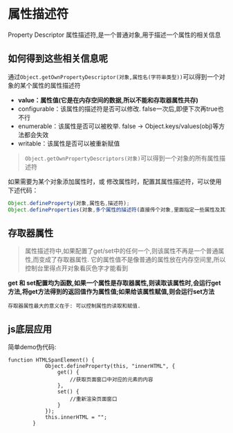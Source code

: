 # 属性描述符

Property Descriptor 属性描述符,是一个普通对象,用于描述一个属性的相关信息

## 如何得到这些相关信息呢

通过`Object.getOwnPropertyDescriptor(对象,属性名(字符串类型))`可以得到一个对象的某个属性的属性描述符

- **value：属性值(它是在内存空间的数据,所以不能和存取器属性共存)**
- configurable：该属性的描述符是否可以修改. false一次后,即便下次再true也不行
- enumerable：该属性是否可以被枚举. false -> Object.keys/values(obj)等方法都会失效
- writable：该属性是否可以被重新赋值

> `Object.getOwnPropertyDescriptors(对象)`可以得到一个对象的所有属性描述符


如果需要为某个对象添加属性时，或 修改属性时，配置其属性描述符，可以使用下述代码：
```js
Object.defineProperty(对象,属性名,描述符);
Object.defineProperties(对象,多个属性的描述符(直接传个对象,里面指定一些属性及其描述符));
```

## 存取器属性

> 属性描述符中,如果配置了get/set中的任何一个,则该属性不再是一个普通属性,而变成了存取器属性. 它的属性值不是像普通的属性放在内存空间里,所以控制台里得点开对象看灰色字才能看到

**get 和 set配置均为函数,如果一个属性是存取器属性,则读取该属性时,会运行get方法,将get方法得到的返回值作为属性值;如果给该属性赋值,则会运行set方法**

`存取器属性最大的意义在于: 可以控制属性的读取和赋值.`


## js底层应用

简单demo伪代码: 

```
function HTMLSpanElement() {
            Object.defineProperty(this, "innerHTML", {
                get() {
                    //获取页面窗口中对应的元素的内容
                },
                set() {
                    //重新渲染页面窗口
                }
            });
            this.innerHTML = "";
        }
```